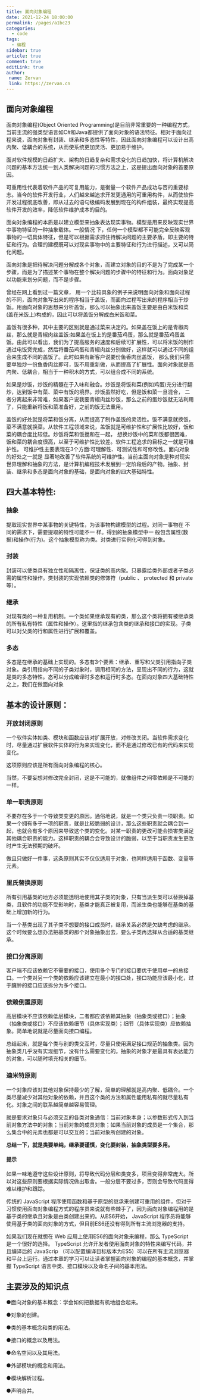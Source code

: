 ```yaml
---
title: 面向对象编程
date: 2021-12-24 18:00:00
permalink: /pages/a1bc23
categories:
  - code
tags:
  - 编程
sidebar: true
article: true
comment: true
editLink: true
author:
 name: Zervan
 link: https://zervan.cn
---
```


## 面向对象编程

面向对象编程(Object Oriented Programming)是目前非常重要的一种编程方式， 当前主流的强类型语言如C#和Java都提供了面向对象的语法特征。相对于面向过程来说，面向对象有封装、继承和多态性等特性，因此面向对象编程可以设计出高内聚、低耦合的系统，从而使系统更加灵活、更加易于维护。

面对软件规模的日趋扩大、架构的日趋复杂和需求变化的日趋加快，将计算机解决问题的基本方法统一到人类解决问题的习惯方法之上，这是提出面向对象的首要原因。

可重用性代表着软件产品的可复用能力，是衡量一个软件产品成功与否的重要标志。当今的软件开发行业，人们越来越追求开发更通用的可重用构件，从而使软件开发过程彻底改善，即从过去的语句级编码发展到现在的构件组装，最终实现提高软件开发的效率，降低软件维护成本的目的。

面向对象编程的本质是以建立模型来抽象表达现实事物。模型是用来反映现实世界中事物特征的一种抽象载体。一般情况 下，任何一个模型都不可能完全反映客观事物的一切具体特征，但是可以根据需求抓住待解决问题的主要矛盾，即主要的特征和行为。合理的建模既可以对现实事物中的主要特征和行为进行描述，又可以简化问题。

面向对象是把待解决问题分解成各个对象，而建立对象的目的不是为了完成某一个步骤，而是为了描述某个事物在整个解决问题的步骤中的特征和行为。面向对象足以功能来划分问题，而不是步骤。

曾经在网上看到过一篇文章， 用一个比较具象的例子来说明面向对象和面向过程的不同，面向对象写出来的程序相当于盖饭，而面向过程写出来的程序相当于炒饭。用面向对象的思想来分析盖饭，那么可以抽象出来盖饭主要是由白米饭和菜(盖在米饭上)构成的，因此可以将盖饭分解成白米饭和菜。

盖饭有很多种，其中主要的区别就是通过菜来决定的。如果盖在饭上的是青椒肉丝，那么就是青椒肉丝盖饭:如果盖在饭上的是番茄鸡蛋，那么就是番茄鸡蛋盖饭。由此可以看出，我们为了提高服务的速度和后续可扩展性，可以将米饭的制作通过电饭煲完成，然后将番茄鸡蛋和青椒肉丝分别做好，这样就可以通过不同的组合来生成不同的盖饭了。此时如果有新客户说要份鱼香肉丝盖饭， 那么我们只需要单独炒一份鱼香肉丝即可，饭不用重新做，从而提高了扩展性。面向对象就是高内聚、低耦合，相当于一种积木的方式，可以组合成不同的系统。

如果是炒饭，炒饭的精髓在于入味和融合。炒饭是将饭和菜(例如鸡蛋)充分进行翻炒，达到饭中有菜、菜中有饭的境界。炒饭虽然好吃，但是饭和菜一旦混合， 二者分离起来非常难，如果客户说我要青椒肉丝炒饭，那么之前的蛋炒饭就无法利用了，只能重新将饭和菜准备好，之前的饭无法重用。

盖饭的好处就是将菜和饭分离，从而提高了制作盖饭的灵活性。饭不满意就换饭，菜不满意就换菜。从软件工程领域来说，盖饭就是可维护性和扩展性比较好，饭和菜的耦合度比较低。炒饭将菜和饭搅和在一起， 想换炒饭中的菜和饭都很困难，饭和菜的耦合度很高，以至于可维护性比较差。软件工程追求的目标之一就是可维护性。 可维护性主要表现在3个方面:可理解性、可测试性和可修改性。面向对象的好处之一就是 显著地改善了软件系统的可维护性。当前主面向对象是种对现实世界理解和抽象的方法，是计算机编程技术发展到一定阶段后的产物。抽象、封装、继承和多态是面向对象的基础，是面向对象的四大基础特性。

## 四大基本特性:

### 抽象

提取现实世界中某事物的关键特性，为该事物构建模型的过程。对同一事物在 不同的需求下，需要提取的特性可能不一 样。得到的抽象模型中一 般包含属性(数据)和操作(行为)。这个抽象模型称为类。对类进行实例化可得到对象。

### 封装

封装可以使类具有独立性和隔离性，保证类的高内聚。只暴露给类外部或者子类必需的属性和操作。类封装的实现依赖类的修饰符（public 、 protected 和 private 等）。

### 继承

对现有类的一种复用机制。一个类如果继承现有的类，那么这个类将拥有被继承类的所有私有特性（属性和操作）。这里指的继承包含类的继承和接口的实现。子类可以对父类的行和属性进行扩展和覆盖。

### 多态

多态是在继承的基础上实现的。多态有3个要素：继承、重写和父类引用指向子类对象。类引用指向不同的子类对象时，调用相同的方法，呈现出不同的行为，这就是类的多态特性。态可以分成编译时多态和运行时多态。在面向对象四大基础特性之上，我们在做面向对象

## 基本的设计原则：

### 开放封闭原则

一个软件实体如类、模块和函数应该对扩展开放，对修改关闭。当软件需求变化时，尽量通过扩展软件实体的行为来实现变化，而不是通过修改已有的代码来实现变化。

这项原则应该是所有面向对象编程的核心。

当然，不要妄想对修改完全封闭，这是不可能的，就像组件之间零依赖是不可能的一样。

### 单一职责原则

不要存在多于一个导致类变更的原因。通俗地说，就是一个类只负责一项职责。如果一个拥有多于一项的职责，就是比较脆弱的设计，那么这些职责就会耦合到一起，也就会有多个原因来导致这个类的变化。对某一职责的更改可能会损害类满足其他耦合职责的能力。这样职责的耦合会导致设计的脆弱，以至于当职责发生更改时产生无法预期的破坏。

做且只做好一件事，这条原则其实不仅仅适用于对象，也同样适用于函数、变量等元素。

### 里氏替换原则

所有引用基类的地方必须能透明地使用其子类的对象，只有当派生类可以替换掉基类，且软件的功能不受影响时，基类才能真正被复用，而派生类也能够在基类的基础上增加新的行为。

当一个基类出现了其子类不想要的接口成员时，继承关系必然是欠缺考虑的继承。这个时候要么想办法把基类的那个对象抽象出去，要么子类再选择从合适的基类继承。

### 接口分离原则

客户端不应该依赖它不需要的接口，使用多个专门的接口要优于使用单一的总接口。一个类对另一个类的依赖应该建立在最小的接口处，接口功能应该最小化，过于臃肿的接口应该拆分为多个接口。

### 依赖倒置原则

高层模块不应该依赖低层模块，二者都应该依赖其抽象（抽象类或接口）；抽象（抽象类或接口）不应该依赖细节（具体实现类）；细节（具体实现类）应依赖抽象。简单地说就是尽量面向接口编程。

总结起来，就是每个类与别的类交互时，尽量只使用满足接口规范的抽象类。因为抽象类几乎没有实现细节，没有什么需要变化的。抽象的对象才是最具有表达能力的对象，可以随时填充相关的细节。

### 迪米特原则

一个对象应该对其他对象保持最少的了解，简单的理解就是高内聚、低耦合。一个类尽量减少对其他对象的依赖，并且这个类的方法和属性能用私有的就尽量私有化。对象之间的联系越简单越容易管理。

就是要求对象只与必须交互的各类对象通信：当前对象本身；以参数形式传入到当前对象方法中的对象；当前对象的成员对象；如果当前对象的成员是一个集合，那么集合中的元素也都是可以交互的；当前对象所创建的对象。

**总结一下，就是类要单纯，继承要谨慎，变化要封装，抽象类型要多用。**

#### 提示 

如果一味地遵守这些设计原则，将导致代码分层和类变多，项目变得非常庞大。所以对这些原则要根据实际情况做出取舍。一般分层不要过多，否则会导致代码变得难以维护和跟踪。

传统的 JavaScript 程序使用函数和基于原型的继承来创建可重用的组件，但对于习惯使用面向对象编程方式的程序员来说就有些棘手了，因为面向对象编程用的是基于类的继承且对象是由类创建出来的。从ES6开始， JavaScript 程序员将能够使用基于类的面向对象的方式，但目前ES6还没有得到所有主流浏览器的支持。

如果我们现在就想在 Web 应用上使用ES6的面向对象来编程，那么 TypeScript 是一个很好的选择。 TypeScript 允许开发者使用面向对象的特性来编写代码，并且编译后的 JavaScrip （可以配置编译目标版本为ES5）可以在所有主流浏览器和平台上运行。通过本章的学习可以让读者掌握面向对象的编程的基本概念，并掌握 TypeScript 语言中类、接口模块以及命名子间的基本用法。

## 主要涉及的知识点

●面向对象的基本概念：学会如何把数据有机地组合起来。

●对象的创建。

●类的基本概念和类的用法。

●接口的概念以及用法。

●命名空间以及其用法。

●外部模块的概念和用法。

●模块解析过程。

●声明合并。


